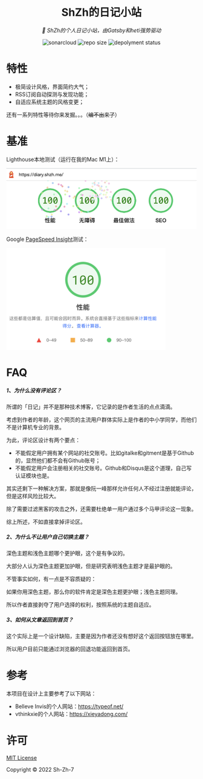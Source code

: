 <h1 align="center">ShZh的日记小站</h1>

<p align="center"><i>📖 ShZh的个人日记小站，由Gatsby和heti强势驱动</i></p>

<p align="center">
    <a href="https://sonarcloud.io/summary/new_code?id=ShZh-websites_my-personal-diaries" style="text-decoration:none" >
        <img src="https://sonarcloud.io/api/project_badges/measure?project=ShZh-websites_my-personal-diaries&metric=vulnerabilities" alt="sonarcloud"/>
    </a>
    <a href="https://github.com/ShZh-websites/my-personal-diaries" style="text-decoration:none" >
        <img src="https://img.shields.io/github/languages/code-size/ShZh-websites/my-personal-diaries" alt="repo size"/>
    </a>
  <a href="https://app.netlify.com/sites/capable-wisp-b1ea2f/deploys" style="text-decoration:none">
        <img src="https://api.netlify.com/api/v1/badges/85f9616f-6092-4013-8a70-b26f940f5805/deploy-status" alt="depolyment status"/>
    </a>
</p>

# 特性

- 极简设计风格，界面简约大气；
- RSS订阅自动探测与发现功能；
- 自适应系统主题的风格变更；

还有一系列特性等待你来发掘。。。（~~编不出来了~~）



# 基准

Lighthouse本地测试（运行在我的Mac M1上）：

<img src="assets/lighthouse.png" width=600px />

Google [PageSpeed Insight](https://pagespeed.web.dev/report?url=https%3A%2F%2Fdiary.shzh.me%2F)测试：

<img src="./assets/speedinsight.png" height=270px />



# FAQ

##### 1、为什么没有评论区？

所谓的「日记」并不是那种技术博客，它记录的是作者生活的点点滴滴。

考虑到作者的年龄，这个网页的主流用户群体实际上是作者的中小学同学，而他们不是计算机专业的背景。

为此，评论区设计有两个要点：

- 不能假定用户拥有某个网站的社交账号。比如gitalke和gitment是基于Github的，显然他们都不会有Github账号；
- 不能假定用户会注册相关的社交账号。Github和Disqus是这个道理，自己写认证模块也是。

其实还剩下一种解决方案，那就是像阮一峰那样允许任何人不经过注册就能评论，但是这样风险比较大。

除了需要过滤黑客的攻击之外，还需要杜绝单一用户通过多个马甲评论这一现象。

综上所述，不如直接拿掉评论区。

##### 2、为什么不让用户自己切换主题？

深色主题和浅色主题哪个更护眼，这个是有争议的。

大部分人认为深色主题更加护眼，但是研究表明浅色主题才是最护眼的。

不管事实如何，有一点是不容质疑的：

如果你用深色主题，那么你的软件肯定是深色主题更护眼；浅色主题同理。

所以作者直接剥夺了用户选择的权利，按照系统的主题自适应。

##### 3、如何从文章返回到首页？

这个实际上是一个设计缺陷，主要是因为作者还没有想好这个返回按钮放在哪里。

所以用户目前只能通过浏览器的回退功能返回到首页。



# 参考

本项目在设计上主要参考了以下网站：

- Belleve Invis的个人网站：https://typeof.net/
- vthinkxie的个人网站：https://xieyadong.com/



# 许可

[MIT License](./LICENSE)

Copyright ©️ 2022 Sh-Zh-7
